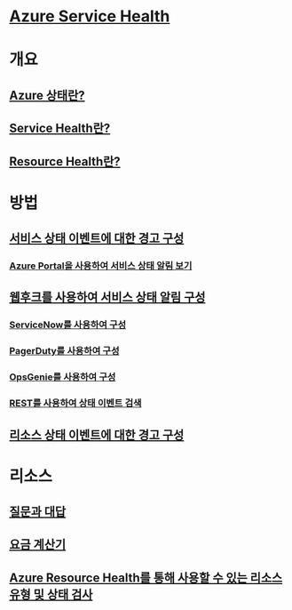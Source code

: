 # [Azure Service Health](index.md)

# 개요
## [Azure 상태란?](azure-status-overview.md)
## [Service Health란?](service-health-overview.md)
## [Resource Health란?](resource-health-overview.md)
# 방법
## [서비스 상태 이벤트에 대한 경고 구성](../azure-monitor/platform/alerts-activity-log-service-notifications.md?toc=%2fazure%2fservice-health%2ftoc.json)
### [Azure Portal을 사용하여 서비스 상태 알림 보기](../azure-monitor/platform/service-notifications.md?toc=%2fazure%2fservice-health%2ftoc.json)
## [웹후크를 사용하여 서비스 상태 알림 구성](service-health-alert-webhook-guide.md)
### [ServiceNow를 사용하여 구성](service-health-alert-webhook-servicenow.md)
### [PagerDuty를 사용하여 구성](service-health-alert-webhook-pagerduty.md)
### [OpsGenie를 사용하여 구성](service-health-alert-webhook-opsgenie.md)
### [REST를 사용하여 상태 이벤트 검색](service-health-rest.md)
## [리소스 상태 이벤트에 대한 경고 구성](resource-health-alert-arm-template-guide.md) 
# 리소스
## [질문과 대답](resource-health-faq.md)
## [요금 계산기](https://azure.microsoft.com/pricing/calculator/)
## [Azure Resource Health를 통해 사용할 수 있는 리소스 유형 및 상태 검사](resource-health-checks-resource-types.md)